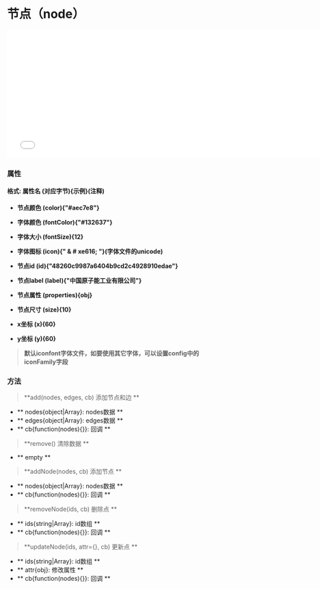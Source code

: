 # 节点（node）

<iframe src="./examples/node.html" width="750px" height="300px" frameborder="0" scrolling="no"> </iframe>

### 属性

#### 格式: 属性名 (对应字节){示例}(注释)

- **节点颜色 (color){"#aec7e8"}**

- **字体颜色 (fontColor){"#132637"}**

- **字体大小 (fontSize){12}**

- **字体图标 (icon){" & # xe616; "}(字体文件的unicode)**

- **节点id (id){"48260c9987a6404b9cd2c4928910edae"}**

- **节点label (label){"中国原子能工业有限公司"}**

- **节点属性 (properties){obj}**

- **节点尺寸 (size){10}**

- **x坐标 (x){60}**

- **y坐标 (y){60}**

> **默认iconfont字体文件，如要使用其它字体，可以设置config中的iconFamily字段**

### 方法

> **add(nodes, edges, cb)  添加节点和边 **

  - ** nodes{object|Array}: nodes数据 **
  - ** edges{object|Array}: edges数据 **
  - ** cb{function(nodes){}}: 回调 **

> **remove()  清除数据 **

  - ** empty **

> **addNode(nodes, cb)  添加节点 **

  - ** nodes{object|Array}: nodes数据 **
  - ** cb{function(nodes){}}: 回调 **

> **removeNode(ids, cb)  删除点 **

  - ** ids{string|Array}: id数组 **
  - ** cb{function(nodes){}}: 回调 **

> **updateNode(ids, attr={}, cb)  更新点 **

  - ** ids{string|Array}: id数组 **
  - ** attr{obj}: 修改属性 **
  - ** cb{function(nodes){}}: 回调 **

